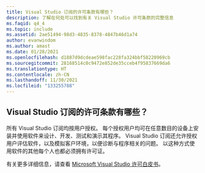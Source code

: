 ```yaml
---
title: Visual Studio 订阅的许可条款有哪些？
description: 了解在何处可以找到有关 Visual Studio 许可条款的完整信息
ms.faqid: q4_4
ms.topic: include
ms.assetid: 2ae51494-98d3-4835-8378-4847b46d1a74
author: evanwindom
ms.author: amast
ms.date: 01/28/2021
ms.openlocfilehash: d1887d9dcdeae598fac228fa324bbf58220969cb
ms.sourcegitcommit: 28168514c0c9472e852de35cceb4f95837669da6
ms.translationtype: HT
ms.contentlocale: zh-CN
ms.lasthandoff: 11/30/2021
ms.locfileid: "133255788"
---
```

## <a name="what-are-the-licensing-terms-for-visual-studio-subscriptions"></a>Visual Studio 订阅的许可条款有哪些？ 

所有 Visual Studio 订阅均按用户授权。  每个授权用户均可在任意数目的设备上安装并使用软件来设计、开发、测试和演示其程序。  Visual Studio 订阅还允许授权用户评估软件，以及模拟客户环境，以便诊断与程序相关的问题。  以这种方式使用软件的其他每个人也都必须拥有许可证。 

有关更多详细信息，请查看 [Microsoft Visual Studio 许可白皮书](https://aka.ms/vslicensing)。 
